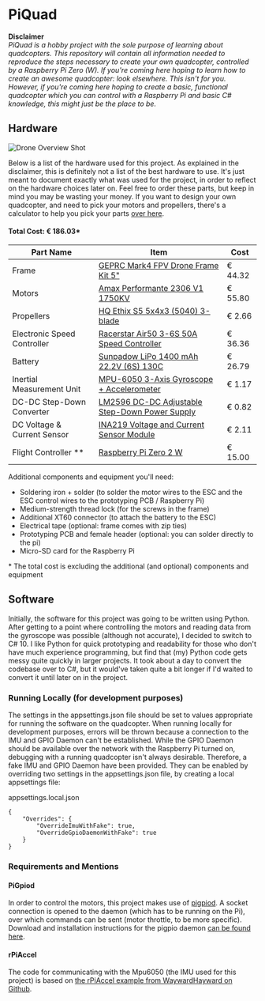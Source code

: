 
# PiQuad

**Disclaimer**<br>
*PiQuad is a hobby project with the sole purpose of learning about quadcopters. This repository will contain all information needed to reproduce the steps necessary to create your own quadcopter, controlled by a Raspberry Pi Zero (W). If you're coming here hoping to learn how to create an awesome quadcopter: look elsewhere. This isn't for you. However, if you're coming here hoping to create a basic, functional quadcopter which you can control with a Raspberry Pi and basic C# knowledge, this might just be the place to be.*

## Hardware
![Drone Overview Shot](https://i.ibb.co/v36qZ3k/drone-top-down.png)

Below is a list of the hardware used for this project. As explained in the disclaimer, this is definitely not a list of the best hardware to use. It's just meant to document exactly what was used for the project, in order to reflect on the hardware choices later on. Feel free to order these parts, but keep in mind you may be wasting your money. If you want to design your own quadcopter, and need to pick your motors and propellers, there's a calculator to help you pick your parts [over here][Calculator].

#### Total Cost: &euro; 186.03*
| Part Name                  | Item                                                     | Cost         |
|----------------------------|----------------------------------------------------------|--------------|
| Frame                      | [GEPRC Mark4 FPV Drone Frame Kit 5"][Frame]              | &euro; 44.32 |
| Motors                     | [Amax Performante 2306 V1 1750KV][Motors]                | &euro; 55.80 |
| Propellers                 | [HQ Ethix S5 5x4x3 (5040) 3-blade][Propellers]           | &euro; 2.66  |
| Electronic Speed Controller | [Racerstar Air50 3-6S 50A Speed Controller][ESC]         | &euro; 36.36 |
| Battery                    | [Sunpadow LiPo 1400 mAh 22.2V (6S) 130C][Battery]        | &euro; 26.79 |
| Inertial Measurement Unit  | [MPU-6050 3-Axis Gyroscope + Accelerometer][Gyro]        | &euro; 1.17  |
| DC-DC Step-Down Converter  | [LM2596 DC-DC Adjustable Step-Down Power Supply][LM2596] | &euro; 0.82  |
| DC Voltage & Current Sensor | [INA219 Voltage and Current Sensor Module][INA219]       | &euro; 2.11  |
| Flight Controller **       | [Raspberry Pi Zero 2 W][RPi]                             | &euro; 15.00 |

Additional components and equipment you'll need:
- Soldering iron + solder (to solder the motor wires to the ESC and the ESC control wires to the prototyping PCB / Raspberry Pi)
- Medium-strength thread lock (for the screws in the frame)
- Additional XT60 connector (to attach the battery to the ESC)
- Electrical tape (optional: frame comes with zip ties)
- Prototyping PCB and female header (optional: you can solder directly to the pi)
- Micro-SD card for the Raspberry Pi

\* The total cost is excluding the additional (and optional) components and equipment

## Software

Initially, the software for this project was going to be written using Python. After getting to a point where controlling the motors and reading data from the gyroscope was possible (although not accurate), I decided to switch to C# 10. I like Python for quick prototyping and readability for those who don't have much experience programming, but find that (my) Python code gets messy quite quickly in larger projects. It took about a day to convert the codebase over to C#, but it would've taken quite a bit longer if I'd waited to convert it until later on in the project.

### Running Locally (for development purposes)
The settings in the appsettings.json file should be set to values appropriate for running the software on the quadcopter. When running locally for development purposes, errors will be thrown because a connection to the IMU and GPIO Daemon can't be established. While the GPIO Daemon should be available over the network with the Raspberry Pi turned on, debugging with a running quadcopter isn't always desirable. Therefore, a fake IMU and GPIO Daemon have been provided. They can be enabled by overriding two settings in the appsettings.json file, by creating a local appsettings file:

appsettings.local.json
```
{
    "Overrides": {
        "OverrideImuWithFake": true,
        "OverrideGpioDaemonWithFake": true
    }
}
```

### Requirements and Mentions

#### PiGpiod
In order to control the motors, this project makes use of [pigpiod][pigpiod]. A socket connection is opened to the daemon (which has to be running on the Pi), over which commands can be sent (motor throttle, to be more specific). Download and installation instructions for the pigpio daemon [can be found here][pigpio_download].

#### rPiAccel
The code for communicating with the Mpu6050 (the IMU used for this project) is based on [the rPiAccel example from WaywardHayward on Github][rPiAccel].

[Calculator]: <https://www.ecalc.ch/xcoptercalc.php>
[Frame]: <https://www.aliexpress.com/item/4000243274017.html>
[Motors]: <https://amaxshop.com/index.php?route=product%2Fproduct&path=68_69&product_id=488>
[Propellers]: <https://www.aliexpress.com/item/1005001906904891.html>
[ESC]: <https://www.aliexpress.com/item/1005001774084238.html>
[Battery]: <https://www.aliexpress.com/item/1005003135607831.html>
[Gyro]: <https://www.aliexpress.com/item/32761922595.html>
[LM2596]: <https://www.aliexpress.com/item/32952599622.html>
[INA219]: <https://www.aliexpress.com/item/1005001621733824.html>
[RPi]: <https://www.raspberrypi.com/products/raspberry-pi-zero-2-w/>
[pigpiod]: <https://abyz.me.uk/rpi/pigpio/pigpiod.html>
[pigpio_Download]: <https://abyz.me.uk/rpi/pigpio/download.html>
[rPiAccel]: <https://github.com/WaywardHayward/rPiAccel>